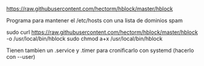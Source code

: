 https://raw.githubusercontent.com/hectorm/hblock/master/hblock

Programa para mantener el /etc/hosts con una lista de dominios spam

sudo curl https://raw.githubusercontent.com/hectorm/hblock/master/hblock -o /usr/local/bin/hblock
sudo chmod a+x /usr/local/bin/hblock


Tienen tambien un .service y .timer para cronificarlo con systemd (hacerlo con --user)
